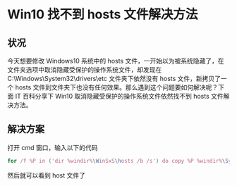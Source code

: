 # Win10 找不到 hosts 文件解决方法

## 状况

今天想要修改 Windows10 系统中的 hosts 文件，一开始以为被系统隐藏了，在文件夹选项中取消隐藏受保护的操作系统文件，却发现在 C:\Windows\System32\drivers\etc 文件夹下依然没有 hosts 文件，新拷贝了一个 hosts 文件到文件夹下也没有任何效果。那么遇到这个问题要如何解决呢？下面 IT 百科分享下 Win10 取消隐藏受保护的操作系统文件依然找不到 hosts 文件解决方法。

## 解决方案

打开 cmd 窗口，输入以下的代码

```js
for /f %P in ('dir %windir%\WinSxS\hosts /b /s') do copy %P %windir%\System32\drivers\etc & echo %P & Notepad %P
```

然后就可以看到 host 文件了
